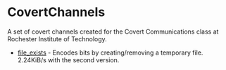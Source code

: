 CovertChannels
==============

A set of covert channels created for the Covert Communications class at Rochester Institute of Technology.


- [file_exists](https://github.com/pchaigno/CovertChannels/tree/master/file_exists/) - Encodes bits by creating/removing a temporary file. 2.24KiB/s with the second version.
